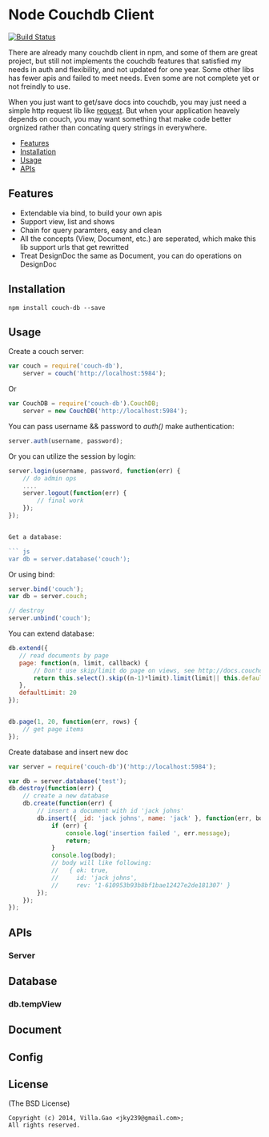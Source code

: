 # Node Couchdb Client

[![Build Status](https://travis-ci.org/villadora/node-couchdb.png)](https://travis-ci.org/villadora/node-couchdb)

There are already many couchdb client in npm, and some of them are great project, but still not implements the couchdb features that satisfied my needs in auth and flexibility, and not updated for one year. Some other libs has fewer apis and failed to meet needs. Even some are not complete yet or not freindly to use. 

When you just want to get/save docs into couchdb, you may just need a simple http request lib like [request](mikeal/request). But when your application heavely depends on couch, you may want something that make code better orgnized rather than concating query strings in everywhere.


- [Features](#features)
- [Installation](#installation)
- [Usage](#usage)
- [APIs](#apis)


## Features

* Extendable via bind, to build your own apis
* Support view, list and shows
* Chain for query paramters, easy and clean
* All the concepts (View, Document, etc.) are seperated, which make this lib support urls that get rewritted
* Treat DesignDoc the same as Document, you can do operations on DesignDoc

## Installation

    npm install couch-db --save

## Usage

Create a couch server:

``` js
var couch = require('couch-db'),
    server = couch('http://localhost:5984');
```

Or

``` js
var CouchDB = require('couch-db').CouchDB;
    server = new CouchDB('http://localhost:5984');
```

You can pass username && password to _auth()_ make authentication:

``` js
server.auth(username, password);
```

Or you can utilize the session by login:

``` js
server.login(username, password, function(err) {
    // do admin ops
    ....
    server.logout(function(err) {
        // final work
    });
});


Get a database:

``` js
var db = server.database('couch');
```

Or using bind:

``` js
server.bind('couch');
var db = server.couch;

// destroy
server.unbind('couch');
```

You can extend database:

``` js
db.extend({
   // read documents by page
   page: function(n, limit, callback) {
       // Don't use skip/limit do page on views, see http://docs.couchdb.org/en/1.5.x/couchapp/views/pagination.html#views-pagination
       return this.select().skip((n-1)*limit).limit(limit|| this.defaultLimit).exec(callback);
   },
   defaultLimit: 20
});


db.page(1, 20, function(err, rows) {
    // get page items
});
```


Create database and insert new doc

``` js
var server = require('couch-db')('http://localhost:5984');

var db = server.database('test');
db.destroy(function(err) {
    // create a new database
    db.create(function(err) {
        // insert a document with id 'jack johns'
        db.insert({ _id: 'jack johns', name: 'jack' }, function(err, body) {
            if (err) {
                console.log('insertion failed ', err.message);
                return;
            }
            console.log(body);
            // body will like following:
            //   { ok: true,
            //     id: 'jack johns',
            //     rev: '1-610953b93b8bf1bae12427e2de181307' }
        });
    });
});
```

## APIs

### Server


## Database


### db.tempView

## Document


## Config



## License

(The BSD License)

    Copyright (c) 2014, Villa.Gao <jky239@gmail.com>;
    All rights reserved.
